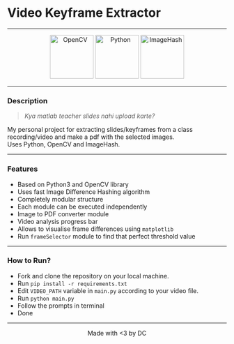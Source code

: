 # Video Keyframe Extractor

---

  <p align="center">
    <img alt="OpenCV" width="100px" src="https://img.icons8.com/fluency/144/000000/opencv.png" />
    <img alt="Python" width="100px" src="https://img.icons8.com/color/144/000000/python--v1.png" />
    <img alt="ImageHash" width="100px" src="https://img.icons8.com/ios/100/ffffff/hashtag-2.png" />
  </p>
  
---

### Description

> _Kya matlab teacher slides nahi upload karte?_

My personal project for extracting slides/keyframes from a class recording/video and make a pdf with the selected images. </br>
Uses Python, OpenCV and ImageHash.

---

### Features

- Based on Python3 and OpenCV library
- Uses fast Image Difference Hashing algorithm
- Completely modular structure
- Each module can be executed independently
- Image to PDF converter module
- Video analysis progress bar
- Allows to visualise frame differences using `matplotlib`
- Run `frameSelector` module to find that perfect threshold value

---

### How to Run?

- Fork and clone the repository on your local machine.
- Run `pip install -r requirements.txt`
- Edit `VIDEO_PATH` variable in `main.py` according to your video file.
- Run `python main.py`
- Follow the prompts in terminal
- Done

---

<p align="center">
  Made with <3 by DC
</p>